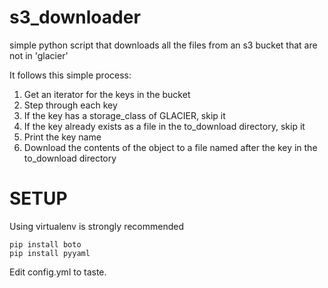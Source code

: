 s3_downloader
=============

simple python script that downloads all the files from an s3 bucket that are not in 'glacier'

It follows this simple process:

1. Get an iterator for the keys in the bucket
1. Step through each key
 1. If the key has a storage_class of GLACIER, skip it
 1. If the key already exists as a file in the to_download directory, skip it
 1. Print the key name
 1. Download the contents of the object to a file named after the key in the to_download directory


SETUP
============

Using virtualenv is strongly recommended

```
pip install boto
pip install pyyaml
```

Edit config.yml to taste.


